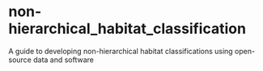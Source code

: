 # non-hierarchical_habitat_classification
A guide to developing non-hierarchical habitat classifications using open-source data and software
